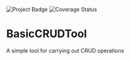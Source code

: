 
<img src="https://ci.appveyor.com/api/projects/status/mes7k9suvpwbk3k2?svg=true" alt="Project Badge"> <img src="https://coveralls.io/repos/github/DominicLGit/BasicCRUDTool/badge.svg?branch=master" alt="Coverage Status" />



# BasicCRUDTool
A simple tool for carrying out CRUD operations
